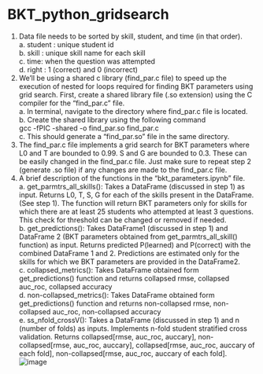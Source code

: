 # BKT_python_gridsearch
1.	Data file needs to be sorted by skill, student, and time (in that order).  
  a.	student : unique student id  
  b.	skill : unique skill name for each skill  
  c.	time: when the question was attempted  
  d.	right : 1 (correct) and 0 (incorrect)  
3.	We’ll be using a shared c library (find_par.c file) to speed up the execution of nested for loops required for finding BKT parameters using grid search. First, create a shared library file (.so extension) using the C compiler for the “find_par.c” file.  
  a.	In terminal, navigate to the directory where find_par.c file is located.  
  b.	Create the shared library using the following command   
gcc -fPIC -shared -o find_par.so find_par.c  
  c.	This should generate a “find_par.so” file in the same directory.  
4.	The find_par.c file implements a grid search for BKT parameters where L0 and T are bounded to 0.99. S and G are bounded to 0.3. These can be easily changed in the find_par.c file. Just make sure to repeat step 2 (generate .so file) if any changes are made to the find_par.c file.  
5.	A brief description of the functions in the “bkt_parameters.ipynb” file.  
  a.	get_parmtrs_all_skills(): Takes a DataFrame (discussed in step 1) as input. Returns L0, T, S, G for each of the skills present in the DataFrame. (See step 1). The function will return BKT parameters only for skills for which there are at least 25 students who attempted at least 3 questions. This check for threshold can be changed or removed if needed.  
  b.	get_predictions(): Takes DataFrame1 (discussed in step 1)  and DataFrame 2 (BKT parameters obtained from get_parmtrs_all_skill() function) as input. Returns predicted P(learned) and P(correct) with the combined DataFrame 1 and 2. Predictions are estimated only for the skills for which we BKT parameters are provided in the DataFrame2.  
  c.	collapsed_metrics(): Takes DataFrame obtained form get_predictions() function and returns collapsed rmse, collapsed auc_roc, collapsed accuracy  
  d.	non-collapsed_metrics(): Takes DataFrame obtained form get_predictions() function and returns non-collapsed rmse, non-collapsed auc_roc, non-collapsed accuracy  
  e.	ss_nfold_crossV(): Takes a DataFrame (discussed in step 1) and n (number of folds) as inputs. Implements n-fold student stratified cross validation. Returns collapsed[rmse, auc_roc, auccary], non-collapsed[rmse, auc_roc, auccary], collapsed[rmse, auc_roc, auccary of each fold], non-collapsed[rmse, auc_roc, auccary of each fold].   
![image](https://github.com/ChNabil/BKT_python_gridsearch/assets/22534032/36ca7fc0-832b-4a55-806e-b00cd1572f56)
